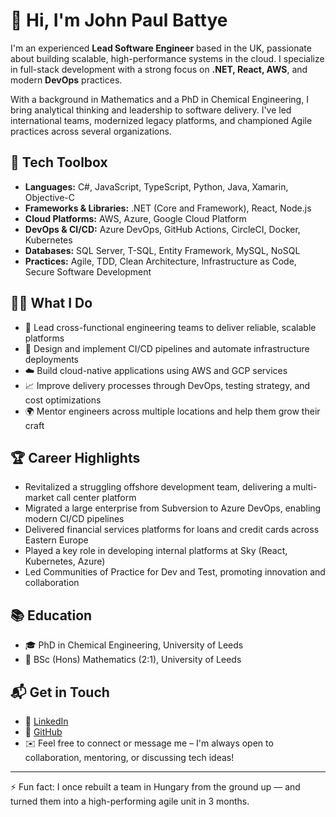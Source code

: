 # 👋 Hi, I'm John Paul Battye

I'm an experienced **Lead Software Engineer** based in the UK, passionate about building scalable, high-performance systems in the cloud. I specialize in full-stack development with a strong focus on **.NET, React, AWS**, and modern **DevOps** practices.

With a background in Mathematics and a PhD in Chemical Engineering, I bring analytical thinking and leadership to software delivery. I've led international teams, modernized legacy platforms, and championed Agile practices across several organizations.

## 🧰 Tech Toolbox

- **Languages:** C#, JavaScript, TypeScript, Python, Java, Xamarin, Objective-C  
- **Frameworks & Libraries:** .NET (Core and Framework), React, Node.js  
- **Cloud Platforms:** AWS, Azure, Google Cloud Platform  
- **DevOps & CI/CD:** Azure DevOps, GitHub Actions, CircleCI, Docker, Kubernetes  
- **Databases:** SQL Server, T-SQL, Entity Framework, MySQL, NoSQL  
- **Practices:** Agile, TDD, Clean Architecture, Infrastructure as Code, Secure Software Development

## 👨‍💻 What I Do

- 🔧 Lead cross-functional engineering teams to deliver reliable, scalable platforms  
- 🚀 Design and implement CI/CD pipelines and automate infrastructure deployments  
- ☁️ Build cloud-native applications using AWS and GCP services  
- 📈 Improve delivery processes through DevOps, testing strategy, and cost optimizations  
- 🌍 Mentor engineers across multiple locations and help them grow their craft  

## 🏆 Career Highlights

- Revitalized a struggling offshore development team, delivering a multi-market call center platform  
- Migrated a large enterprise from Subversion to Azure DevOps, enabling modern CI/CD pipelines  
- Delivered financial services platforms for loans and credit cards across Eastern Europe  
- Played a key role in developing internal platforms at Sky (React, Kubernetes, Azure)  
- Led Communities of Practice for Dev and Test, promoting innovation and collaboration  

## 📚 Education

- 🎓 PhD in Chemical Engineering, University of Leeds  
- 📐 BSc (Hons) Mathematics (2:1), University of Leeds  

## 📬 Get in Touch

- 💼 [LinkedIn](https://www.linkedin.com/in/jp-battye)  
- 🐙 [GitHub](https://github.com/battyejp)  
- ✉️ Feel free to connect or message me – I'm always open to collaboration, mentoring, or discussing tech ideas!

---

⚡ Fun fact: I once rebuilt a team in Hungary from the ground up — and turned them into a high-performing agile unit in 3 months.
